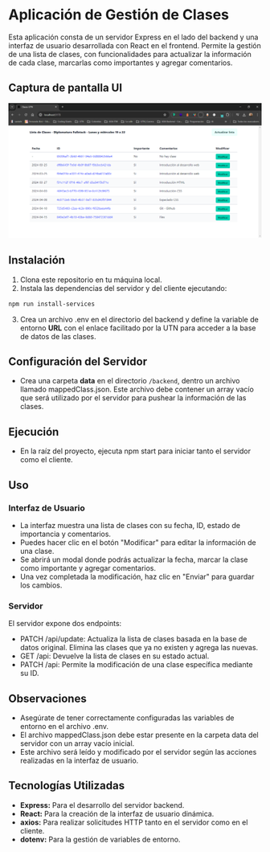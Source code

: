 # Aplicación de Gestión de Clases

Esta aplicación consta de un servidor Express en el lado del backend y una interfaz de usuario desarrollada con React en el frontend. Permite la gestión de una lista de clases, con funcionalidades para actualizar la información de cada clase, marcarlas como importantes y agregar comentarios.

## Captura de pantalla UI

![Imagen de captura de pantalla de la ui](./captura.png)

## Instalación

1. Clona este repositorio en tu máquina local.
2. Instala las dependencias del servidor y del cliente ejecutando:

```bash
npm run install-services
```

3. Crea un archivo .env en el directorio del backend y define la variable de entorno **URL** con el enlace facilitado por la UTN para acceder a la base de datos de las clases.

## Configuración del Servidor

- Crea una carpeta **data** en el directorio `/backend`, dentro un archivo llamado mappedClass.json. Este archivo debe contener un array vacío que será utilizado por el servidor para pushear la información de las clases.

## Ejecución

- En la raíz del proyecto, ejecuta npm start para iniciar tanto el servidor como el cliente.

## Uso

### Interfaz de Usuario

- La interfaz muestra una lista de clases con su fecha, ID, estado de importancia y comentarios.
- Puedes hacer clic en el botón "Modificar" para editar la información de una clase.
- Se abrirá un modal donde podrás actualizar la fecha, marcar la clase como importante y agregar comentarios.
- Una vez completada la modificación, haz clic en "Enviar" para guardar los cambios.

### Servidor

El servidor expone dos endpoints:

- PATCH /api/update: Actualiza la lista de clases basada en la base de datos original. Elimina las clases que ya no existen y agrega las nuevas.
- GET /api: Devuelve la lista de clases en su estado actual.
- PATCH /api: Permite la modificación de una clase específica mediante su ID.

## Observaciones

- Asegúrate de tener correctamente configuradas las variables de entorno en el archivo .env.
- El archivo mappedClass.json debe estar presente en la carpeta data del servidor con un array vacío inicial.
- Este archivo será leído y modificado por el servidor según las acciones realizadas en la interfaz de usuario.

## Tecnologías Utilizadas

- **Express:** Para el desarrollo del servidor backend.
- **React:** Para la creación de la interfaz de usuario dinámica.
- **axios:** Para realizar solicitudes HTTP tanto en el servidor como en el cliente.
- **dotenv:** Para la gestión de variables de entorno.
